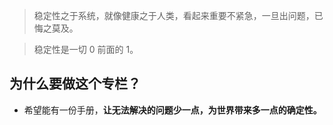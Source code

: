 > 稳定性之于系统，就像健康之于人类，看起来重要不紧急，一旦出问题，已悔之莫及。

> 稳定性是一切 0 前面的 1。

## 为什么要做这个专栏？
* 希望能有一份手册，**让无法解决的问题少一点，为世界带来多一点的确定性。**
